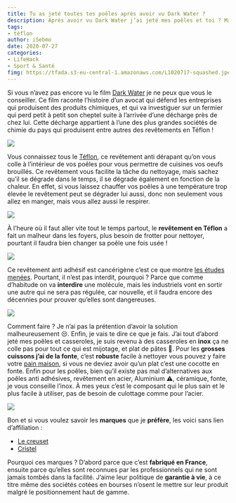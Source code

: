 ```yaml
---
title: Tu as jeté toutes tes poêles après avoir vu Dark Water ?
description: Après avoir vu Dark Water j’ai jeté mes poêles et toi ? Mais pourquoi ? Et surtout par quoi les remplacer, éléments de réponse dans l’article. 
tags: 
- téflon
author: iSebmo
date: 2020-07-27
categories: 
- LifeHack
- Sport & Santé
fimg: https://tfada.s3-eu-central-1.amazonaws.com/L1020717-squashed.jpeg
---
```


Si vous n’avez pas encore vu le film [Dark Water](http://www.allocine.fr/film/fichefilm_gen_cfilm=269509.html) je ne peux que vous le conseiller. Ce film raconte l’histoire d’un avocat qui défend les entreprises qui produisent des produits chimiques, et qui va investiguer sur un fermier qui perd petit à petit son cheptel suite à l’arrivée d’une décharge près de chez lui. Cette décharge appartient à l’une des plus grandes sociétés de chimie du pays qui produisent entre autres des revêtements en Téflon !

![](https://tfada.s3-eu-central-1.amazonaws.com/L1020720-squashed.jpeg)

Vous connaissez tous le [Téflon](https://www.lemonde.fr/vous/article/2009/10/01/faut-il-interdire-l-usage-du-pfoa_1247877_3238.html), ce revêtement anti dérapant qu’on vous colle à l’intérieur de vos poêles pour vous permettre de cuisines vos oeufs brouillés. Ce revêtement vous facilite la tâche du nettoyage, mais sachez qu’il se dégrade dans le temps, il se dégrade également en fonction de la chaleur. En effet, si vous laissez chauffer vos poêles à une température trop élevée le revêtement peut se dégrader lui aussi, donc non seulement vous allez en manger, mais vous allez aussi le respirer. 

![](https://tfada.s3-eu-central-1.amazonaws.com/L1020719-squashed.jpeg)

À l’heure où il faut aller vite tout le temps partout, le **revêtement en Téflon** a fait un malheur dans les foyers, plus besoin de frotter pour nettoyer, pourtant il faudra bien changer sa poêle une fois usée !

![](https://tfada.s3-eu-central-1.amazonaws.com/L1020718-squashed.jpeg)

Ce revêtement anti adhésif est cancérigène c’est ce que montre [les études menées](https://pubmed.ncbi.nlm.nih.gov/32625773/). Pourtant, il n’est pas interdit, pourquoi ? Parce que comme d’habitude on va **interdire** une molécule, mais les industriels vont en sortir une autre qui ne sera pas régulée, car nouvelle, et il faudra encore des décennies pour prouver qu’elles sont dangereuses. 

![](https://tfada.s3-eu-central-1.amazonaws.com/L1020721-squashed.jpeg)

Comment faire ? Je n’ai pas la prétention d’avoir la solution malheureusement 😒. Enfin, je vais te dire ce que je fais. J’ai tout d’abord jeté mes poêles et casseroles, je suis revenu à des casseroles en **inox** ça ne colle pas pour tout ce qui est mijotage, et plat de pâtes 🍝.
Pour les **grosses cuissons j’ai de la fonte**, c’est **robuste** facile à nettoyer vous pouvez y faire votre [pain maison](https://tfada.fr/tout-savoir-sur-le-pain-avec-lencyclop%C3%A9die-du-pain-maison/), si vous ne deviez avoir qu’un plat c’est une cocotte en fonte. 
Enfin pour les poêles, bien qu’il existe pas mal d’alternatives aux poêles anti adhésives, revêtement en acier, Aluminium ⚠️, céramique, fonte, je vous conseille l’inox. À mes yeux c’est le composant qui le plus sain et le plus facile à utiliser, pas de besoin de culottage comme pour l’acier.

![](https://tfada.s3-eu-central-1.amazonaws.com/IMG_0802-squashed.jpeg)

Bon et si vous voulez savoir les **marques** que je **préfère**, les voici sans lien d’affiliation :

- [Le creuset](https://www.lecreuset.fr/fr_FR/)
- [Cristel](https://www.cristel.com)

Pourquoi ces marques ? D’abord parce que c’est **fabriqué en France**, ensuite parce qu’elles sont reconnues par les professionnels qui ne sont jamais tombés dans la facilité. J’aime leur politique de **garantie à vie**, à ce titre même des sociétés cotées en bourses n’osent le mettre sur leur produit malgré le positionnement haut de gamme.  